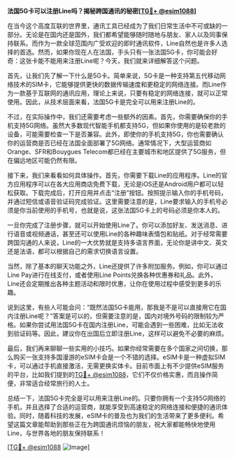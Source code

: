 **法国5G卡可以注册Line吗？揭秘跨国通讯的秘密[[TG💪+ @esim1088](https://t.me/s/esim1088)]**

在当今这个高度互联的世界里，通讯工具已经成为了我们日常生活中不可或缺的一部分。无论是在国内还是国外，我们都希望能够随时随地与朋友、家人以及同事保持联系。而作为一款全球范围内广受欢迎的即时通讯软件，Line自然也是许多人选择的首选。然而，如果你现在人在法国，手头只有一张法国5G卡，你可能会好奇：这张卡能不能用来注册Line呢？今天，我们就来详细解答这个问题。

首先，让我们先了解一下什么是5G卡。简单来说，5G卡是一种支持第五代移动网络技术的SIM卡，它能够提供更快的数据传输速度和更稳定的网络连接。而Line作为一款基于互联网的通讯应用，理论上来说，只要有稳定的网络连接，就可以正常使用。因此，从技术层面来看，法国5G卡是完全可以用来注册Line的。

不过，在实际操作中，我们还需要考虑一些额外的因素。首先，你需要确保你的手机支持5G网络。虽然大多数现代智能手机都支持5G，但如果你使用的是较老款的设备，可能需要检查一下是否兼容。此外，即使你的手机支持5G，你也需要确认你的运营商是否已经在法国全面部署了5G网络。通常情况下，大型运营商如Orange、SFR和Bouygues Telecom都已经在主要城市和地区提供了5G服务，但在偏远地区可能仍然有限。

接下来，我们来看看如何具体操作。首先，你需要下载Line的应用程序。Line的官方应用程序可以在各大应用商店免费下载，无论是iOS还是Android用户都可以轻松获取。下载完成后，打开应用并点击“注册”按钮。按照提示输入你的手机号码，并通过短信或语音验证码完成验证。这里需要注意的是，Line要求输入的手机号必须是你当前使用的手机号，也就是说，这张法国5G卡上的号码必须是你本人的。

一旦你完成了注册步骤，就可以开始使用Line了。你可以添加好友、发送消息、进行语音或视频通话，甚至还可以使用Line的各种趣味表情包和贴纸。对于经常需要跨国沟通的人来说，Line的一大优势就是支持多语言界面，无论你是讲中文、英文还是法语，都可以根据自己的需求切换语言设置。

当然，除了基本的聊天功能之外，Line还提供了许多附加服务。例如，你可以通过Line Pay进行在线支付，或者使用Line Points兑换各种优惠券和礼品。此外，Line还会定期推出各种主题活动和限时优惠，让你在使用过程中感受到更多的乐趣。

说到这里，有些人可能会问：“既然法国5G卡能用，那我是不是可以直接用它在国内注册Line呢？”答案是可以的，但需要注意的是，国内对境外号码的限制较为严格。如果你尝试用法国5G卡在国内注册Line，可能会遇到一些困难，比如无法收到验证码等。因此，建议你在出国后立即注册Line，这样可以避免不必要的麻烦。

最后，我们再来聊聊一些实用的小技巧。如果你经常需要在多个国家之间切换，那么购买一张支持多国漫游的eSIM卡会是一个不错的选择。eSIM卡是一种虚拟SIM卡，可以通过手机直接激活，无需更换实体卡。目前市面上有不少提供eSIM服务的平台，比如我们提到的[TG💪+ @esim1088](https://t.me/s/esim1088)，它们不仅价格实惠，而且操作简便，非常适合经常旅行的人士。

总结一下，法国5G卡完全是可以用来注册Line的。只要你拥有一个支持5G网络的手机，并且选择了合适的运营商，就能享受到高速稳定的网络连接和便捷的通讯体验。同时，随着科技的发展，eSIM卡的普及也为我们的生活带来了更多便利。希望这篇文章能帮助到那些正在为跨国通讯烦恼的朋友，祝大家都能畅快地使用Line，与世界各地的朋友保持联系！

[[TG💪+ @esim1088](https://t.me/s/esim1088) ![Image](https://i.postimg.cc/4NQfJmqS/Snipaste-2025-05-13-00-14-12.png)]